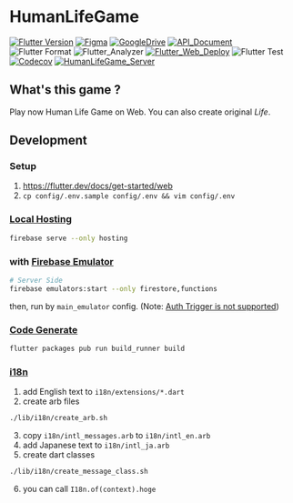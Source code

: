 # HumanLifeGame

[![Flutter Version](https://img.shields.io/badge/Flutter-beta-64B5F6.svg?logo=flutter)](https://github.com/flutter/flutter/wiki/Flutter-build-release-channels)
[![Figma](https://img.shields.io/badge/Figma-grey.svg?logo=figma)](https://www.figma.com/file/nXa9iPmXYOHOA77GvjBLdj/HumanLifeGame)
[![GoogleDrive](https://img.shields.io/badge/GoogleDrive-grey.svg?logo=google%20drive)](https://drive.google.com/drive/u/0/folders/1yxBm-ArcEtR_Tfe949nEzk5b6jnjjFV7)
[![API_Document](https://img.shields.io/badge/API_Document-025697.svg?logo=dart)](https://sensuikan1973.github.io/HumanLifeGame/)  
![Flutter Format](https://github.com/sensuikan1973/HumanLifeGame/workflows/Flutter_Format/badge.svg)
![Flutter_Analyzer](https://github.com/sensuikan1973/HumanLifeGame/workflows/Flutter_Analyzer/badge.svg)
[![Flutter_Web_Deploy](https://github.com/sensuikan1973/HumanLifeGame/workflows/Flutter_Web_Deploy/badge.svg)](https://human-life-game-dev.web.app/)
![Flutter Test](https://github.com/sensuikan1973/HumanLifeGame/workflows/Flutter_Test/badge.svg)  
[![Codecov](https://codecov.io/gh/sensuikan1973/HumanLifeGame/branch/master/graph/badge.svg)](https://codecov.io/gh/sensuikan1973/HumanLifeGame)
[![HumanLifeGame_Server](https://img.shields.io/badge/ServerSide-000000.svg?logo=github)](https://github.com/sensuikan1973/HumanLifeGame_Server)

## What's this game ?

Play now Human Life Game on Web. You can also create original _Life_.

## Development

### Setup

1. https://flutter.dev/docs/get-started/web
2. `cp config/.env.sample config/.env && vim config/.env`

### [Local Hosting](https://firebase.google.com/docs/hosting/deploying)
```sh
firebase serve --only hosting
```

### with [Firebase Emulator](https://firebase.google.com/docs/emulator-suite)
```sh
# Server Side
firebase emulators:start --only firestore,functions
```

then, run by `main_emulator` config. (Note: [Auth Trigger is not supported](https://firebase.google.com/docs/emulator-suite#which_firebase_features_and_platforms_are_supported))

### [Code Generate](https://pub.dev/packages/freezed)
```sh
flutter packages pub run build_runner build
```

### [i18n](https://flutter.dev/docs/development/accessibility-and-localization/internationalization)

1. add English text to `i18n/extensions/*.dart`
2. create arb files

```sh
./lib/i18n/create_arb.sh
```

3. copy `i18n/intl_messages.arb` to `i18n/intl_en.arb`
4. add Japanese text to `i18n/intl_ja.arb`
5. create dart classes

```sh
./lib/i18n/create_message_class.sh
```

6. you can call `I18n.of(context).hoge`
